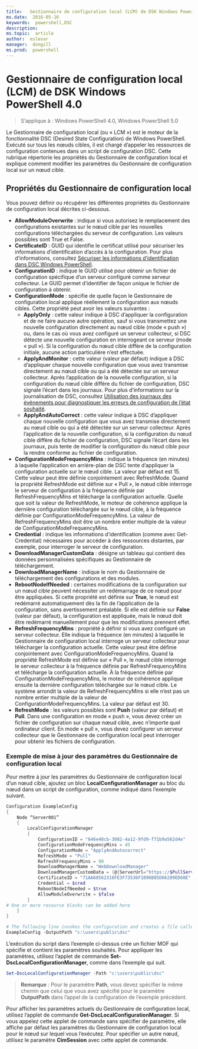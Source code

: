 ```yaml
---
title:   Gestionnaire de configuration local (LCM) de DSK Windows PowerShell 4.0
ms.date:  2016-05-16
keywords:  powershell,DSC
description:  
ms.topic:  article
author:  eslesar
manager:  dongill
ms.prod:  powershell
---
```


# Gestionnaire de configuration local (LCM) de DSK Windows PowerShell 4.0

>S’applique à : Windows PowerShell 4.0, Windows PowerShell 5.0

Le Gestionnaire de configuration local (ou « LCM ») est le moteur de la fonctionnalité DSC (Desired State Configuration) de Windows PowerShell. Exécuté sur tous les nœuds cibles, il est chargé d’appeler les ressources de configuration contenues dans un script de configuration DSC. Cette rubrique répertorie les propriétés du Gestionnaire de configuration local et explique comment modifier les paramètres du Gestionnaire de configuration local sur un nœud cible.

## Propriétés du Gestionnaire de configuration local
Vous pouvez définir ou récupérer les différentes propriétés du Gestionnaire de configuration local décrites ci-dessous.
 
* **AllowModuleOverwrite** : indique si vous autorisez le remplacement des configurations existantes sur le nœud cible par les nouvelles configurations téléchargées du serveur de configuration. Les valeurs possibles sont True et False.
* **CertificateID** : GUID qui identifie le certificat utilisé pour sécuriser les informations d’identification d’accès à la configuration. Pour plus d’informations, consultez [Sécuriser les informations d’identification dans DSC Windows PowerShell](http://blogs.msdn.com/b/powershell/archive/2014/01/31/want-to-secure-credentials-in-windows-powershell-desired-state-configuration.aspx).
* **ConfigurationID** : indique le GUID utilisé pour obtenir un fichier de configuration spécifique d’un serveur configuré comme serveur collecteur. Le GUID permet d’identifier de façon unique le fichier de configuration à obtenir.
* **ConfigurationMode** : spécifie de quelle façon le Gestionnaire de configuration local applique réellement la configuration aux nœuds cibles. Cette propriété peut avoir les valeurs suivantes :
    - **ApplyOnly** : cette valeur indique à DSC d’appliquer la configuration et de ne faire aucune autre opération, sauf si vous transmettez une nouvelle configuration directement au nœud cible (mode « push ») ou, dans le cas où vous avez configuré un serveur collecteur, si DSC détecte une nouvelle configuration en interrogeant ce serveur (mode « pull »). Si la configuration du nœud cible diffère de la configuration initiale, aucune action particulière n’est effectuée.
    - **ApplyAndMonitor** : cette valeur (valeur par défaut) indique à DSC d’appliquer chaque nouvelle configuration que vous avez transmise directement au nœud cible ou qui a été détectée sur un serveur collecteur. Après l’application de la nouvelle configuration, si la configuration du nœud cible diffère du fichier de configuration, DSC signale l’écart dans les journaux. Pour plus d’informations sur la journalisation de DSC, consultez [Utilisation des journaux des événements pour diagnostiquer les erreurs de configuration de l’état souhaité](http://blogs.msdn.com/b/powershell/archive/2014/01/03/using-event-logs-to-diagnose-errors-in-desired-state-configuration.aspx).
    - **ApplyAndAutoCorrect** : cette valeur indique à DSC d’appliquer chaque nouvelle configuration que vous avez transmise directement au nœud cible ou qui a été détectée sur un serveur collecteur. Après l’application de la nouvelle configuration, si la configuration du nœud cible diffère du fichier de configuration, DSC signale l’écart dans les journaux, puis tente de modifier la configuration du nœud cible pour la rendre conforme au fichier de configuration.
* **ConfigurationModeFrequencyMins** : indique la fréquence (en minutes) à laquelle l’application en arrière-plan de DSC tente d’appliquer la configuration actuelle sur le nœud cible. La valeur par défaut est 15. Cette valeur peut être définie conjointement avec RefreshMode. Quand la propriété RefreshMode est définie sur « Pull », le nœud cible interroge le serveur de configuration à la fréquence définie par RefreshFrequencyMins et télécharge la configuration actuelle. Quelle que soit la valeur de RefreshMode, le moteur de cohérence applique la dernière configuration téléchargée sur le nœud cible, à la fréquence définie par ConfigurationModeFrequencyMins. La valeur de RefreshFrequencyMins doit être un nombre entier multiple de la valeur de ConfigurationModeFrequencyMins.
* **Credential** : indique les informations d’identification (comme avec Get-Credential) nécessaires pour accéder à des ressources distantes, par exemple, pour interroger le serveur de configuration.
* **DownloadManagerCustomData** : désigne un tableau qui contient des données personnalisées spécifiques au Gestionnaire de téléchargement.
* **DownloadManagerName** : indique le nom du Gestionnaire de téléchargement des configurations et des modules.
* **RebootNodeIfNeeded** : certaines modifications de la configuration sur un nœud cible peuvent nécessiter un redémarrage de ce nœud pour être appliquées. Si cette propriété est définie sur **True**, le nœud est redémarré automatiquement dès la fin de l’application de la configuration, sans avertissement préalable. Si elle est définie sur **False** (valeur par défaut), la configuration est appliquée, mais le nœud doit être redémarré manuellement pour que les modifications prennent effet.
* **RefreshFrequencyMins** : propriété à définir si vous avez configuré un serveur collecteur. Elle indique la fréquence (en minutes) à laquelle le Gestionnaire de configuration local interroge un serveur collecteur pour télécharger la configuration actuelle. Cette valeur peut être définie conjointement avec ConfigurationModeFrequencyMins. Quand la propriété RefreshMode est définie sur « Pull », le nœud cible interroge le serveur collecteur à la fréquence définie par RefreshFrequencyMins et télécharge la configuration actuelle. À la fréquence définie par ConfigurationModeFrequencyMins, le moteur de cohérence applique ensuite la dernière configuration téléchargée sur le nœud cible. Le système arrondit la valeur de RefreshFrequencyMins si elle n’est pas un nombre entier multiple de la valeur de ConfigurationModeFrequencyMins. La valeur par défaut est 30.
* **RefreshMode** : les valeurs possibles sont **Push** (valeur par défaut) et **Pull**. Dans une configuration en mode « push », vous devez créer un fichier de configuration sur chaque nœud cible, avec n’importe quel ordinateur client. En mode « pull », vous devez configurer un serveur collecteur que le Gestionnaire de configuration local peut interroger pour obtenir les fichiers de configuration.

### Exemple de mise à jour des paramètres du Gestionnaire de configuration local

Pour mettre à jour les paramètres du Gestionnaire de configuration local d’un nœud cible, ajoutez un bloc **LocalConfigurationManager** au bloc du nœud dans un script de configuration, comme indiqué dans l’exemple suivant.

```powershell
Configuration ExampleConfig
{
    Node “Server001”
    {
        LocalConfigurationManager
        {
            ConfigurationID = "646e48cb-3082-4a12-9fd9-f71b9a562d4e"
            ConfigurationModeFrequencyMins = 45
            ConfigurationMode = "ApplyAndAutocorrect"
            RefreshMode = "Pull"
            RefreshFrequencyMins = 90
            DownloadManagerName = "WebDownloadManager"
            DownloadManagerCustomData = (@{ServerUrl="https://$PullServer/psdscpullserver.svc"})
            CertificateID = "71AA68562316FE3F73536F1096B85D66289ED60E"
            Credential = $cred
            RebootNodeIfNeeded = $true
            AllowModuleOverwrite = $false
        }
# One or more resource blocks can be added here
    }
}

# The following line invokes the configuration and creates a file called Server001.meta.mof at the specified path
ExampleConfig -OutputPath "c:\users\public\dsc"  
```

L’exécution du script dans l’exemple ci-dessus crée un fichier MOF qui spécifie et contient les paramètres souhaités. Pour appliquer les paramètres, utilisez l’applet de commande **Set-DscLocalConfigurationManager**, comme dans l’exemple qui suit.

```powershell
Set-DscLocalConfigurationManager -Path "c:\users\public\dsc"
```

> **Remarque** : Pour le paramètre **Path**, vous devez spécifier le même chemin que celui que vous avez spécifié pour le paramètre **OutputPath** dans l’appel de la configuration de l’exemple précédent.

Pour afficher les paramètres actuels du Gestionnaire de configuration local, utilisez l’applet de commande **Get-DscLocalConfigurationManager**. Si vous appelez cette applet de commande sans spécifier de paramètre, elle affiche par défaut les paramètres du Gestionnaire de configuration local pour le nœud sur lequel vous l’exécutez. Pour spécifier un autre nœud, utilisez le paramètre **CimSession** avec cette applet de commande.



<!--HONumber=May16_HO3-->


